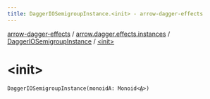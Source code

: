 ```yaml
---
title: DaggerIOSemigroupInstance.<init> - arrow-dagger-effects
---
```


[arrow-dagger-effects](../../index.html) / [arrow.dagger.effects.instances](../index.html) / [DaggerIOSemigroupInstance](index.html) / [&lt;init&gt;](./-init-.html)

# &lt;init&gt;

`DaggerIOSemigroupInstance(monoidA: Monoid<`[`A`](index.html#A)`>)`